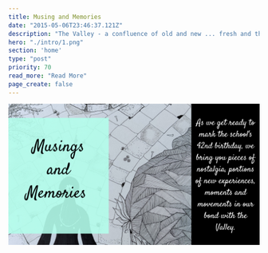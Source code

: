 ```yaml
---
title: Musing and Memories
date: "2015-05-06T23:46:37.121Z"
description: "The Valley - a confluence of old and new ... fresh and the familiar ... set and the unfolding. <br> We bring you pieces of nostalgia, portions of new experiences, moments, and movements in our bond with the Valley"
hero: "./intro/1.png"
section: 'home'
type: "post"
priority: 70
read_more: "Read More"
page_create: false
---
```


![Intro](./intro/8.png)


